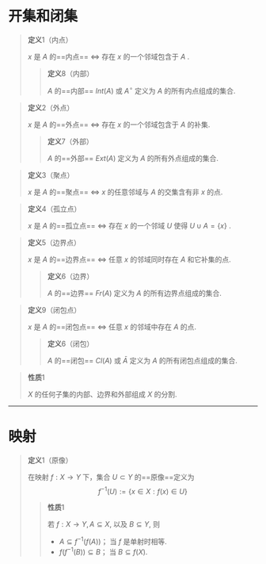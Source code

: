 # 开集和闭集

> **定义**1（内点）
>
>  $x$ 是 $A$ 的==内点== $\Leftrightarrow$ 存在 $x$ 的一个邻域包含于 $A$ .
>
> > **定义**8（内部）
> >
> >  $A$ 的==内部== $Int(A)$ 或 $A^\circ$ 定义为 $A$ 的所有内点组成的集合.

> **定义**2（外点）
>
> $x$ 是 $A$ 的==外点== $\Leftrightarrow$ 存在 $x$ 的一个邻域包含于 $A$ 的补集.
>
> > **定义**7（外部）
> >
> >  $A$ 的==外部== $Ext(A)$ 定义为 $A$ 的所有外点组成的集合.

> **定义**3（聚点）
>
>  $x$ 是 $A$ 的==聚点== $\Leftrightarrow$ $x$ 的任意邻域与 $A$ 的交集含有非 $x$ 的点.

> **定义**4（孤立点）
>
>  $x$ 是 $A$ 的==孤立点== $\Leftrightarrow$ 存在 $x$ 的一个邻域 $U$ 使得 $U\cup A=\{x\}$ .

> **定义**5（边界点）
>
>  $x$ 是 $A$ 的==边界点== $\Leftrightarrow$ 任意 $x$ 的邻域同时存在 $A$ 和它补集的点.
>
> > **定义**6（边界）
> >
> >  $A$ 的==边界== $Fr(A)$ 定义为 $A$ 的所有边界点组成的集合.

> **定义**9（闭包点）
>
>  $x$ 是 $A$ 的==闭包点== $\Leftrightarrow$ 任意 $x$ 的邻域中存在 $A$ 的点.
>
> > **定义**6（闭包）
> >
> > $A$ 的==闭包== $Cl(A)$ 或 $\bar A$ 定义为 $A$ 的所有闭包点组成的集合.

> **性质**1
>
>  $X$ 的任何子集的内部、边界和外部组成 $X$ 的分割.





------

# 映射

> **定义**1（原像）
>
> 在映射 $f: X \rightarrow Y$ 下，集合 $U \subset Y$ 的==原像==定义为
> $$
> f^{-1}(U):=\{x \in X: f(x) \in U\}
> $$
> >**性质**1
> >
> >若 $f: X \rightarrow Y, A \subseteq X$, 以及 $B \subseteq Y$, 则
> > - $A \subseteq f^{-1}(f(A))$； 当 $f$ 是单射时相等.
> > - $f\left(f^{-1}(B)\right) \subseteq B$； 当 $B \subseteq f(X)$. 

